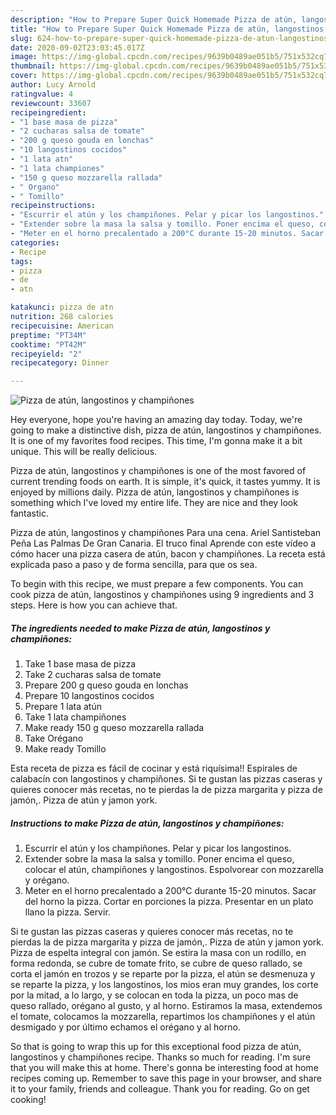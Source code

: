```yaml
---
description: "How to Prepare Super Quick Homemade Pizza de atún, langostinos y champiñones"
title: "How to Prepare Super Quick Homemade Pizza de atún, langostinos y champiñones"
slug: 624-how-to-prepare-super-quick-homemade-pizza-de-atun-langostinos-y-champinones
date: 2020-09-02T23:03:45.017Z
image: https://img-global.cpcdn.com/recipes/9639b0489ae051b5/751x532cq70/pizza-de-atun-langostinos-y-champinones-foto-principal.jpg
thumbnail: https://img-global.cpcdn.com/recipes/9639b0489ae051b5/751x532cq70/pizza-de-atun-langostinos-y-champinones-foto-principal.jpg
cover: https://img-global.cpcdn.com/recipes/9639b0489ae051b5/751x532cq70/pizza-de-atun-langostinos-y-champinones-foto-principal.jpg
author: Lucy Arnold
ratingvalue: 4
reviewcount: 33607
recipeingredient:
- "1 base masa de pizza"
- "2 cucharas salsa de tomate"
- "200 g queso gouda en lonchas"
- "10 langostinos cocidos"
- "1 lata atn"
- "1 lata championes"
- "150 g queso mozzarella rallada"
- " Organo"
- " Tomillo"
recipeinstructions:
- "Escurrir el atún y los champiñones. Pelar y picar los langostinos."
- "Extender sobre la masa la salsa y tomillo. Poner encima el queso, colocar el atún, champiñones y langostinos. Espolvorear con mozzarella y orégano."
- "Meter en el horno precalentado a 200°C durante 15-20 minutos. Sacar del horno la pizza. Cortar en porciones la pizza. Presentar en un plato llano la pizza. Servir."
categories:
- Recipe
tags:
- pizza
- de
- atn

katakunci: pizza de atn 
nutrition: 268 calories
recipecuisine: American
preptime: "PT34M"
cooktime: "PT42M"
recipeyield: "2"
recipecategory: Dinner

---
```



![Pizza de atún, langostinos y champiñones](https://img-global.cpcdn.com/recipes/9639b0489ae051b5/751x532cq70/pizza-de-atun-langostinos-y-champinones-foto-principal.jpg)

Hey everyone, hope you're having an amazing day today. Today, we're going to make a distinctive dish, pizza de atún, langostinos y champiñones. It is one of my favorites food recipes. This time, I'm gonna make it a bit unique. This will be really delicious.

Pizza de atún, langostinos y champiñones is one of the most favored of current trending foods on earth. It is simple, it's quick, it tastes yummy. It is enjoyed by millions daily. Pizza de atún, langostinos y champiñones is something which I've loved my entire life. They are nice and they look fantastic.

Pizza de atún, langostinos y champiñones Para una cena. Ariel Santisteban Peña Las Palmas De Gran Canaria. El truco final Aprende con este vídeo a cómo hacer una pizza casera de atún, bacon y champiñones. La receta está explicada paso a paso y de forma sencilla, para que os sea.


To begin with this recipe, we must prepare a few components. You can cook pizza de atún, langostinos y champiñones using 9 ingredients and 3 steps. Here is how you can achieve that.

<!--inarticleads1-->

##### The ingredients needed to make Pizza de atún, langostinos y champiñones:

1. Take 1 base masa de pizza
1. Take 2 cucharas salsa de tomate
1. Prepare 200 g queso gouda en lonchas
1. Prepare 10 langostinos cocidos
1. Prepare 1 lata atún
1. Take 1 lata champiñones
1. Make ready 150 g queso mozzarella rallada
1. Take  Orégano
1. Make ready  Tomillo


Esta receta de pizza es fácil de cocinar y está riquísima!! Espirales de calabacín con langostinos y champiñones. Si te gustan las pizzas caseras y quieres conocer más recetas, no te pierdas la de pizza margarita y pizza de jamón,. Pizza de atún y jamon york. 

<!--inarticleads2-->

##### Instructions to make Pizza de atún, langostinos y champiñones:

1. Escurrir el atún y los champiñones. Pelar y picar los langostinos.
1. Extender sobre la masa la salsa y tomillo. Poner encima el queso, colocar el atún, champiñones y langostinos. Espolvorear con mozzarella y orégano.
1. Meter en el horno precalentado a 200°C durante 15-20 minutos. Sacar del horno la pizza. Cortar en porciones la pizza. Presentar en un plato llano la pizza. Servir.


Si te gustan las pizzas caseras y quieres conocer más recetas, no te pierdas la de pizza margarita y pizza de jamón,. Pizza de atún y jamon york. Pizza de espelta integral con jamón. Se estira la masa con un rodillo, en forma redonda, se cubre de tomate frito, se cubre de queso rallado, se corta el jamón en trozos y se reparte por la pizza, el atún se desmenuza y se reparte la pizza, y los langostinos, los mios eran muy grandes, los corte por la mitad, a lo largo, y se colocan en toda la pizza, un poco mas de queso rallado, orégano al gusto, y al horno. Estiramos la masa, extendemos el tomate, colocamos la mozzarella, repartimos los champiñones y el atún desmigado y por último echamos el orégano y al horno. 

So that is going to wrap this up for this exceptional food pizza de atún, langostinos y champiñones recipe. Thanks so much for reading. I'm sure that you will make this at home. There's gonna be interesting food at home recipes coming up. Remember to save this page in your browser, and share it to your family, friends and colleague. Thank you for reading. Go on get cooking!
